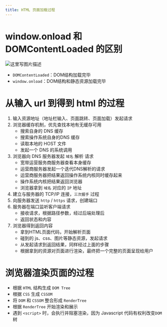 ```yaml
---
title: HTML 页面加载过程
---
```


# window.onload 和 DOMContentLoaded 的区别
![这里写图片描述](https://img-blog.csdn.net/2018051920063573)

- `DOMContentLoaded`：DOM结构加载完毕
- `window.onload`：DOM结构和静态资源加载完毕
# 从输入 url 到得到 html 的过程
1. 输入资源地址（地址栏输入、页面跳转、页面加载）发起请求
2. 浏览器缓存机制，优先查找本地有无缓存可用
	- 搜索自身的 DNS 缓存
	- 搜索操作系统自身的DNS 缓存
	- 读取本地的 HOST 文件
	- 发起一个 DNS 的系统调用
3. 浏览器向 DNS 服务器发起 `域名` 解析 请求
	- 宽带运营服务商服务器查看本身缓存
	- 运营商服务器发起一个迭代DNS解析的请求 
	- 运营商服务器把结果返回操作系统内核同时缓存起来
	- 操作系统内核把结果返回浏览器
	- 浏览器拿到 `域名` 对应的 `IP` 地址
4. 建立与服务器的 TCP/IP 连接，`三次握手` 过程
5. 向服务器发送 `http` / `https` 请求，创建端口
6. 服务器在端口监听客户端请求
	- 接收请求，根据路径参数，经过后端处理后
	- 返回状态和内容
7. 浏览器得到返回内容
	- 拿到HTML页面代码，开始解析页面
	- 碰到的 js、css、图片等静态资源，发起请求
	- 从发起请求到返回结果，同样经过上面的步骤
	- 根据拿到的资源对页面进行渲染，最终把一个完整的页面呈现给用户

# 浏览器渲染页面的过程
- 根据 `HTML` 结构生成 `DOM Tree`
- 根据 `CSS` 生成 `CSSOM`
- 将 `DOM` 和 `CSSOM` 整合形成 `RenderTree`
- 根据 `RenderTree` 开始渲染和展示
- 遇到 `<script>` 时，会执行并阻塞渲染，因为 Javascript 代码有权利改变`DOM`树